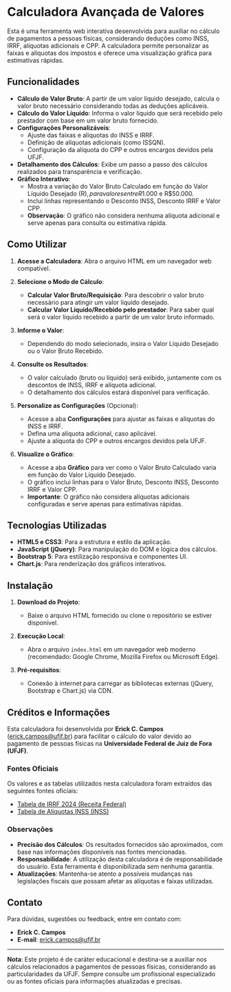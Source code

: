 # Calculadora Avançada de Valores

Esta é uma ferramenta web interativa desenvolvida para auxiliar no cálculo de pagamentos a pessoas físicas, considerando deduções como INSS, IRRF, alíquotas adicionais e CPP. A calculadora permite personalizar as faixas e alíquotas dos impostos e oferece uma visualização gráfica para estimativas rápidas.

## Funcionalidades

- **Cálculo do Valor Bruto**: A partir de um valor líquido desejado, calcula o valor bruto necessário considerando todas as deduções aplicáveis.
- **Cálculo do Valor Líquido**: Informa o valor líquido que será recebido pelo prestador com base em um valor bruto fornecido.
- **Configurações Personalizáveis**:
  - Ajuste das faixas e alíquotas do INSS e IRRF.
  - Definição de alíquotas adicionais (como ISSQN).
  - Configuração da alíquota do CPP e outros encargos devidos pela UFJF.
- **Detalhamento dos Cálculos**: Exibe um passo a passo dos cálculos realizados para transparência e verificação.
- **Gráfico Interativo**:
  - Mostra a variação do Valor Bruto Calculado em função do Valor Líquido Desejado (R$), para valores entre R$1.000 e R$50.000.
  - Inclui linhas representando o Desconto INSS, Desconto IRRF e Valor CPP.
  - **Observação**: O gráfico não considera nenhuma alíquota adicional e serve apenas para consulta ou estimativa rápida.

## Como Utilizar

1. **Acesse a Calculadora**: Abra o arquivo HTML em um navegador web compatível.

2. **Selecione o Modo de Cálculo**:
   - **Calcular Valor Bruto/Requisição**: Para descobrir o valor bruto necessário para atingir um valor líquido desejado.
   - **Calcular Valor Líquido/Recebido pelo prestador**: Para saber qual será o valor líquido recebido a partir de um valor bruto informado.

3. **Informe o Valor**:
   - Dependendo do modo selecionado, insira o Valor Líquido Desejado ou o Valor Bruto Recebido.

4. **Consulte os Resultados**:
   - O valor calculado (bruto ou líquido) será exibido, juntamente com os descontos de INSS, IRRF e alíquota adicional.
   - O detalhamento dos cálculos estará disponível para verificação.

5. **Personalize as Configurações** (Opcional):
   - Acesse a aba **Configurações** para ajustar as faixas e alíquotas do INSS e IRRF.
   - Defina uma alíquota adicional, caso aplicável.
   - Ajuste a alíquota do CPP e outros encargos devidos pela UFJF.

6. **Visualize o Gráfico**:
   - Acesse a aba **Gráfico** para ver como o Valor Bruto Calculado varia em função do Valor Líquido Desejado.
   - O gráfico inclui linhas para o Valor Bruto, Desconto INSS, Desconto IRRF e Valor CPP.
   - **Importante**: O gráfico não considera alíquotas adicionais configuradas e serve apenas para estimativas rápidas.

## Tecnologias Utilizadas

- **HTML5 e CSS3**: Para a estrutura e estilo da aplicação.
- **JavaScript (jQuery)**: Para manipulação do DOM e lógica dos cálculos.
- **Bootstrap 5**: Para estilização responsiva e componentes UI.
- **Chart.js**: Para renderização dos gráficos interativos.

## Instalação

1. **Download do Projeto**:
   - Baixe o arquivo HTML fornecido ou clone o repositório se estiver disponível.

2. **Execução Local**:
   - Abra o arquivo `index.html` em um navegador web moderno (recomendado: Google Chrome, Mozilla Firefox ou Microsoft Edge).

3. **Pré-requisitos**:
   - Conexão à internet para carregar as bibliotecas externas (jQuery, Bootstrap e Chart.js) via CDN.

## Créditos e Informações

Esta calculadora foi desenvolvida por **Erick C. Campos** (<erick.campos@ufjf.br>) para facilitar o cálculo do valor devido ao pagamento de pessoas físicas na **Universidade Federal de Juiz de Fora (UFJF)**.

### Fontes Oficiais

Os valores e as tabelas utilizados nesta calculadora foram extraídos das seguintes fontes oficiais:

- [Tabela de IRRF 2024 (Receita Federal)](https://www.gov.br/receitafederal/pt-br/assuntos/meu-imposto-de-renda/tabelas/2024)
- [Tabela de Alíquotas INSS (INSS)](https://www.gov.br/inss/pt-br/noticias/confira-as-aliquotas-de-contribuicao-ao-inss-com-o-aumento-do-salario-minimo)

### Observações

- **Precisão dos Cálculos**: Os resultados fornecidos são aproximados, com base nas informações disponíveis nas fontes mencionadas.
- **Responsabilidade**: A utilização desta calculadora é de responsabilidade do usuário. Esta ferramenta é disponibilizada sem nenhuma garantia.
- **Atualizações**: Mantenha-se atento a possíveis mudanças nas legislações fiscais que possam afetar as alíquotas e faixas utilizadas.

## Contato

Para dúvidas, sugestões ou feedback, entre em contato com:

- **Erick C. Campos**
- **E-mail**: <erick.campos@ufjf.br>

---

**Nota**: Este projeto é de caráter educacional e destina-se a auxiliar nos cálculos relacionados a pagamentos de pessoas físicas, considerando as particularidades da UFJF. Sempre consulte um profissional especializado ou as fontes oficiais para informações atualizadas e precisas.